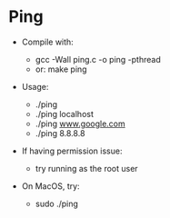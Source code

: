 # Ping



* Compile with:
    * gcc -Wall ping.c -o ping -pthread
    * or: make ping

* Usage:
    * ./ping <hostname or IP>
    * ./ping localhost
    * ./ping www.google.com
    * ./ping 8.8.8.8

* If having permission issue:
    * try running as the root user
* On MacOS, try:
    * sudo ./ping <hostname or IP>
